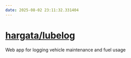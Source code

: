 ```yaml
---
date: 2025-08-02 23:11:32.331404
---
```


# [hargata/lubelog](https://github.com/hargata/lubelog)

Web app for logging vehicle maintenance and fuel usage